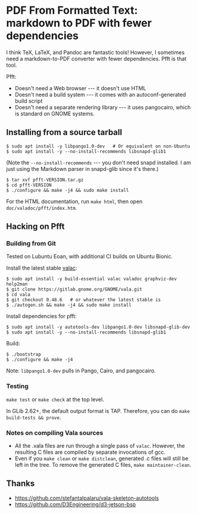 # PDF From Formatted Text: markdown to PDF with fewer dependencies

I think TeX, LaTeX, and Pandoc are fantastic tools!  However, I sometimes
need a markdown-to-PDF converter with fewer dependencies.  Pfft is that tool.

Pfft:

- Doesn't need a Web browser --- it doesn't use HTML
- Doesn't need a build system --- it comes with an autoconf-generated build
  script
- Doesn't need a separate rendering library --- it uses pangocairo, which
  is standard on GNOME systems.

## Installing from a source tarball

    $ sudo apt install -y libpango1.0-dev   # Or equivalent on non-Ubuntu
    $ sudo apt install -y --no-install-recommends libsnapd-glib1

(Note the `--no-install-recommends` --- you don't need snapd installed.
I am just using the Markdown parser in snapd-glib since it's there.)

    $ tar xvf pfft-VERSION.tar.gz
    $ cd pfft-VERSION
    $ ./configure && make -j4 && sudo make install

For the HTML documentation, run `make html`, then open
`doc/valadoc/pfft/index.htm`.

## Hacking on Pfft

### Building from Git

Tested on Lubuntu Eoan, with additional CI builds on Ubuntu Bionic.

Install the latest stable [valac]:

    $ sudo apt install -y build-essential valac valadoc graphviz-dev help2man
    $ git clone https://gitlab.gnome.org/GNOME/vala.git
    $ cd vala
    $ git checkout 0.48.6   # or whatever the latest stable is
    $ ./autogen.sh && make -j4 && sudo make install

Install dependencies for pfft:

    $ sudo apt install -y autotools-dev libpango1.0-dev libsnapd-glib-dev
    $ sudo apt install -y --no-install-recommends libsnapd-glib1

Build:

    $ ./bootstrap
    $ ./configure && make -j4

Note: `libpango1.0-dev` pulls in Pango, Cairo, and pangocairo.

### Testing

`make test` or `make check` at the top level.

In GLib 2.62+, the default output format is TAP.  Therefore, you can do
`make build-tests && prove`.

### Notes on compiling Vala sources

- All the .vala files are run through a single pass of `valac`.
  However, the resulting C files are compiled by separate invocations of gcc.
- Even if you `make clean` or `make distclean`, generated .c files will still
  be left in the tree.  To remove the generated C files,
  `make maintainer-clean`.

## Thanks

- <https://github.com/stefantalpalaru/vala-skeleton-autotools>
- <https://github.com/D3Engineering/d3-jetson-bsp>

[valac]: https://wiki.gnome.org/Projects/Vala
